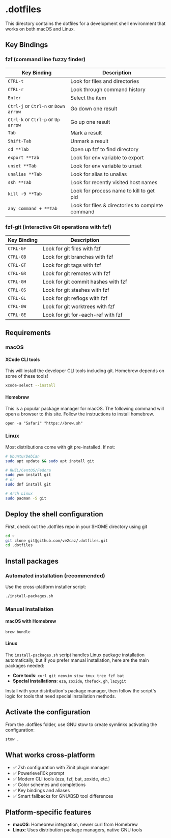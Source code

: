# .dotfiles
This directory contains the dotfiles for a development shell environment that works on both macOS and Linux.

## Key Bindings

### fzf (command line fuzzy finder)

| Key Binding | Description |
|-------------|-------------|
| `CTRL-t` | Look for files and directories |
| `CTRL-r` | Look through command history |
| `Enter` | Select the item |
| `Ctrl-j` or `Ctrl-n` or `Down arrow` | Go down one result |
| `Ctrl-k` or `Ctrl-p` or `Up arrow` | Go up one result |
| `Tab` | Mark a result |
| `Shift-Tab` | Unmark a result |
| `cd **Tab` | Open up fzf to find directory |
| `export **Tab` | Look for env variable to export |
| `unset **Tab` | Look for env variable to unset |
| `unalias **Tab` | Look for alias to unalias |
| `ssh **Tab` | Look for recently visited host names |
| `kill -9 **Tab` | Look for process name to kill to get pid |
| `any command + **Tab` | Look for files & directories to complete command |

### fzf-git (interactive Git operations with fzf)

| Key Binding | Description |
|-------------|-------------|
| `CTRL-GF` | Look for git files with fzf |
| `CTRL-GB` | Look for git branches with fzf |
| `CTRL-GT` | Look for git tags with fzf |
| `CTRL-GR` | Look for git remotes with fzf |
| `CTRL-GH` | Look for git commit hashes with fzf |
| `CTRL-GS` | Look for git stashes with fzf |
| `CTRL-GL` | Look for git reflogs with fzf |
| `CTRL-GW` | Look for git worktrees with fzf |
| `CTRL-GE` | Look for git for-each-ref with fzf |

## Requirements

### macOS

#### XCode CLI tools

This will install the developer CLI tools including git.
Homebrew depends on some of these tools!

```zsh
xcode-select --install
```

#### Homebrew

This is a popular package manager for macOS.
The following command will open a browser to this site.
Follow the instructions to install homebrew.

```
open -a "Safari" "https://brew.sh"
```

### Linux

Most distributions come with git pre-installed. If not:

```bash
# Ubuntu/Debian
sudo apt update && sudo apt install git

# RHEL/CentOS/Fedora
sudo yum install git
# or
sudo dnf install git

# Arch Linux
sudo pacman -S git
```

## Deploy the shell configuration

First, check out the .dotfiles repo in your $HOME directory using git

```bash
cd ~
git clone git@github.com/ve2caz/.dotfiles.git
cd .dotfiles
```

## Install packages

### Automated installation (recommended)

Use the cross-platform installer script:

```bash
./install-packages.sh
```

### Manual installation

#### macOS with Homebrew

```bash
brew bundle
```

#### Linux

The `install-packages.sh` script handles Linux package installation automatically, but if you prefer manual installation, here are the main packages needed:

- **Core tools**: `curl git neovim stow tmux tree fzf bat`
- **Special installations**: `eza`, `zoxide`, `thefuck`, `gh`, `lazygit`

Install with your distribution's package manager, then follow the script's logic for tools that need special installation methods.

## Activate the configuration

From the .dotfiles folder, use GNU stow to create symlinks activating the configuration:

```bash
stow .
```

## What works cross-platform

- ✅ Zsh configuration with Zinit plugin manager
- ✅ Powerlevel10k prompt
- ✅ Modern CLI tools (eza, fzf, bat, zoxide, etc.)
- ✅ Color schemes and completions
- ✅ Key bindings and aliases
- ✅ Smart fallbacks for GNU/BSD tool differences

## Platform-specific features

- **macOS**: Homebrew integration, newer curl from Homebrew
- **Linux**: Uses distribution package managers, native GNU tools
